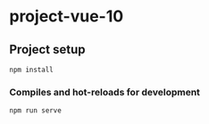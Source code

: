 # project-vue-10

## Project setup
```
npm install
```

### Compiles and hot-reloads for development
```
npm run serve
```

